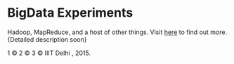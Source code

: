 
# BigData Experiments

Hadoop, MapReduce, and a host of other things.
Visit [here](www.dkdennis.com/blog/html/summer2015/) to find out more.
{Detailed description soon}

1 &copy; 2	&#169; 3	&#xA9; IIIT Delhi , 2015.

